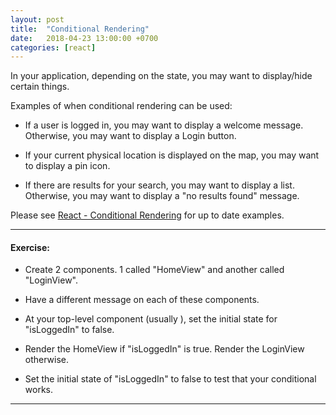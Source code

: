 ```yaml
---
layout: post
title:  "Conditional Rendering"
date:   2018-04-23 13:00:00 +0700
categories: [react]
---
```


In your application, depending on the state, you may want to display/hide certain things.

Examples of when conditional rendering can be used:

- If a user is logged in, you may want to display a welcome message. Otherwise, you may want to display a Login button.

- If your current physical location is displayed on the map, you may want to display a pin icon.

- If there are results for your search, you may want to display a list. Otherwise, you may want to display a "no results found" message.

Please see [React - Conditional Rendering](https://reactjs.org/docs/conditional-rendering.html) for up to date examples.

---

#### Exercise:


- Create 2 components. 1 called "HomeView" and another called "LoginView".

- Have a different message on each of these components.

- At your top-level component (usually <App />), set the initial state for "isLoggedIn" to false.

- Render the HomeView if "isLoggedIn" is true. Render the LoginView otherwise.

- Set the initial state of "isLoggedIn" to false to test that your conditional works.

---
